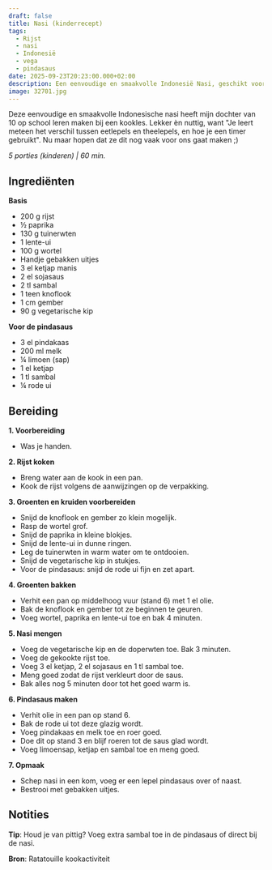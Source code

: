 ```yaml
---
draft: false
title: Nasi (kinderrecept)
tags:
  - Rijst
  - nasi
  - Indonesië
  - vega
  - pindasaus
date: 2025-09-23T20:23:00.000+02:00
description: Een eenvoudige en smaakvolle Indonesië Nasi, geschikt voor kinderen
image: 32701.jpg
---
```

Deze eenvoudige en smaakvolle Indonesische nasi heeft mijn dochter van 10 op school leren maken bij een kookles. Lekker èn nuttig, want "Je leert meteen het verschil tussen eetlepels en theelepels, en hoe je een timer gebruikt". Nu maar hopen dat ze dit nog vaak voor ons gaat maken ;)  

*5 porties (kinderen) | 60 min.*

## Ingrediënten

**Basis**  
* 200 g rijst  
* ½ paprika  
* 130 g tuinerwten  
* 1 lente-ui  
* 100 g wortel  
* Handje gebakken uitjes  
* 3 el ketjap manis  
* 2 el sojasaus  
* 2 tl sambal  
* 1 teen knoflook  
* 1 cm gember  
* 90 g vegetarische kip  

**Voor de pindasaus**  
* 3 el pindakaas  
* 200 ml melk  
* ¼ limoen (sap)  
* 1 el ketjap  
* 1 tl sambal  
* ¼ rode ui  

## Bereiding

**1. Voorbereiding**  
- Was je handen.  

**2. Rijst koken**  
- Breng water aan de kook in een pan.  
- Kook de rijst volgens de aanwijzingen op de verpakking.  

**3. Groenten en kruiden voorbereiden**  
- Snijd de knoflook en gember zo klein mogelijk.  
- Rasp de wortel grof.  
- Snijd de paprika in kleine blokjes.  
- Snijd de lente-ui in dunne ringen.  
- Leg de tuinerwten in warm water om te ontdooien.  
- Snijd de vegetarische kip in stukjes.  
- Voor de pindasaus: snijd de rode ui fijn en zet apart.  

**4. Groenten bakken**  
- Verhit een pan op middelhoog vuur (stand 6) met 1 el olie.  
- Bak de knoflook en gember tot ze beginnen te geuren.  
- Voeg wortel, paprika en lente-ui toe en bak 4 minuten.  

**5. Nasi mengen**  
- Voeg de vegetarische kip en de doperwten toe. Bak 3 minuten.  
- Voeg de gekookte rijst toe.  
- Voeg 3 el ketjap, 2 el sojasaus en 1 tl sambal toe.  
- Meng goed zodat de rijst verkleurt door de saus.  
- Bak alles nog 5 minuten door tot het goed warm is.  

**6. Pindasaus maken**  
- Verhit olie in een pan op stand 6.  
- Bak de rode ui tot deze glazig wordt.  
- Voeg pindakaas en melk toe en roer goed.  
- Doe dit op stand 3 en blijf roeren tot de saus glad wordt.  
- Voeg limoensap, ketjap en sambal toe en meng goed.  

**7. Opmaak**  
- Schep nasi in een kom, voeg er een lepel pindasaus over of naast.  
- Bestrooi met gebakken uitjes.  

## Notities

**Tip**: Houd je van pittig? Voeg extra sambal toe in de pindasaus of direct bij de nasi.  

**Bron**: Ratatouille kookactiviteit

